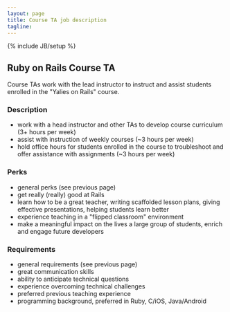 ```yaml
---
layout: page
title: Course TA job description
tagline: 
---
```

{% include JB/setup %}

## Ruby on Rails Course TA
Course TAs work with the lead instructor to instruct and assist students enrolled in the "Yalies on Rails" course.

### Description
* work with a head instructor and other TAs to develop course curriculum (3+ hours per week)
* assist with instruction of weekly courses (~3 hours per week)
* hold office hours for students enrolled in the course to troubleshoot and offer assistance with assignments (~3 hours per week)

### Perks
* general perks (see previous page)
* get really (really) good at Rails
* learn how to be a great teacher, writing scaffolded lesson plans, giving effective presentations, helping students learn better
* experience teaching in a "flipped classroom" environment
* make a meaningful impact on the lives a large group of students, enrich and engage future developers

### Requirements
* general requirements (see previous page)
* great communication skills
* ability to anticipate technical questions
* experience overcoming technical challenges
* preferred previous teaching experience
* programming background, preferred in Ruby, C/iOS, Java/Android
